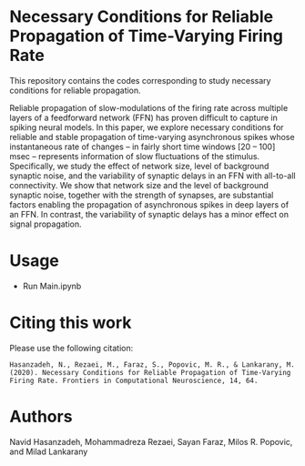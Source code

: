 # Necessary Conditions for Reliable Propagation of Time-Varying Firing Rate

This repository contains the codes corresponding to study necessary conditions for reliable propagation.

Reliable propagation of slow-modulations of the firing rate across multiple layers of a feedforward network (FFN) has proven difficult to capture in spiking neural models. In this paper, we explore necessary conditions for reliable and stable propagation of time-varying asynchronous spikes whose instantaneous rate of changes – in fairly short time windows [20 – 100] msec – represents information of slow fluctuations of the stimulus. Specifically, we study the effect of network size, level of background synaptic noise, and the variability of synaptic delays in an FFN with all-to-all connectivity. We show that network size and the level of background synaptic noise, together with the strength of synapses, are substantial factors enabling the propagation of asynchronous spikes in deep layers of an FFN. In contrast, the variability of synaptic delays has a minor effect on signal propagation.


# Usage
 - Run Main.ipynb

# Citing this work
Please use the following citation:
```
Hasanzadeh, N., Rezaei, M., Faraz, S., Popovic, M. R., & Lankarany, M. (2020). Necessary Conditions for Reliable Propagation of Time-Varying Firing Rate. Frontiers in Computational Neuroscience, 14, 64.
```

# Authors
Navid Hasanzadeh, Mohammadreza Rezaei, Sayan Faraz, Milos R. Popovic, and Milad Lankarany


